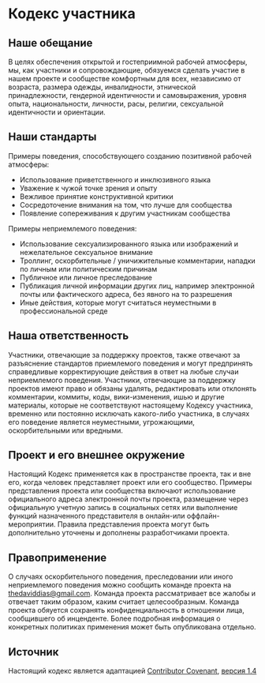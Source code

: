 # Кодекс участника

## Наше обещание

В целях обеспечения открытой и гостеприимной рабочей атмосферы, мы, как участники и сопровождающие, обязуемся сделать участие в нашем проекте и сообществе комфортным для всех, независимо от возраста, размера одежды, инвалидности, этнической принадлежности, гендерной идентичности и самовыражения, уровня опыта, национальности, личности, расы, религии, сексуальной идентичности и ориентации.

## Наши стандарты

Примеры поведения, способствующего созданию позитивной рабочей атмосферы:
* Использование приветственного и инклюзивного языка
* Уважение к чужой точке зрения и опыту
* Вежливое принятие конструктивной критики
* Сосредоточение внимания на том, что лучше для сообщества
* Появление сопереживания к другим участникам сообщества

Примеры неприемлемого поведения: 
* Использование сексуализированного языка или изображений и нежелательное сексуальное внимание
* Троллинг, оскорбительные / уничижительные комментарии, нападки по личным или политическим причинам
* Публичное или личное преследование
* Публикация личной информации других лиц, например электронной почты или фактического адреса, без явного на то разрешения
* Иные действия, которые могут считаться неуместными в профессиональной среде

## Наша ответственность

Участники, отвечающие за поддержку проектов, также отвечают за разъяснение стандартов приемлемого поведения и могут предпринять справедливые корректирующие действия в ответ на любые случаи неприемлемого поведения.
Участники, отвечающие за поддержку проектов имеют право и обязаны удалять, редактировать или отклонять комментарии, коммиты, коды, вики-изменения, ишью и другие материалы, которые не соответствуют настоящему Кодексу участника, временно или постоянно исключать какого-либо участника, в случаях его поведение является неуместными, угрожающими, оскорбительными или вредными.

## Проект и его внешнее окружение

Настоящий Кодекс применяется как в пространстве проекта, так и вне его, когда человек представляет проект или его сообщество. Примеры представления проекта или сообщества включают использование официального адреса электронной почты проекта, размещение через официальную учетную запись в социальных сетях или выполнение функций назначенного представителя в онлайн-или оффлайн-мероприятии. Правила представления проекта могут быть дополнительно уточнены и дополнены разработчиками проекта.

## Правоприменение

О случаях оскорбительного поведения, преследовании или иного неприемлемого поведения можно сообщить команде проекта на thedaviddias@gmail.com. Команда проекта рассматривает все жалобы и отвечает таким образом, каким считает целесообразным. Команда проекта обяуется сохранять конфиденциальность в отношении лица, сообщившего об инценденте. Более подробная информация о конкретных политиках применения может быть опубликована отдельно.

## Источник

Настоящий кодекс является адаптацией [Contributor Covenant](http://contributor-covenant.org/), [версия 1.4](http://contributor-covenant.org/version/1/4)

[домашняя страница]: http://contributor-covenant.org
[версия]: http://contributor-covenant.org/version/1/4/
